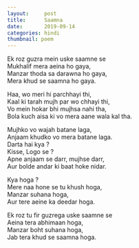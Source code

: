```yaml
---
layout:     post
title:      Saamna
date:       2019-09-14 
categories: hindi
thumbnail: poem
---
```


Ek roz guzra mein uske saamne se  
Mukhalif mera aeina ho gaya,  
Manzar thoda sa darawna ho gaya,  
Mera khud se saamna ho gaya.  

Haa, wo meri hi parchhayi thi,  
Kaal ki tarah mujh par wo chhayi thi,  
Vo mein hokar bhi mujhsa nahi tha,  
Bola kuch aisa ki vo mera aane wala kal tha.  

Mujhko vo wajah batane laga,  
Anjaam khudko vo mera batane laga.  
Darta hai kya ?  
Kisse, Logo se ?  
Apne anjaam se darr, mujhse darr,  
Aur bolde andar ki baat hoke nidar.  

Kya hoga ?  
Mere naa hone se tu khush hoga,  
Manzar suhana hoga,  
Aur tere aeine ka deedar hoga.  

Ek roz tu fir guzrega uske saamne se  
Aeina tera abhimaan hoga,  
Manzar boht suhana hoga,  
Jab tera khud se saamna hoga.  
